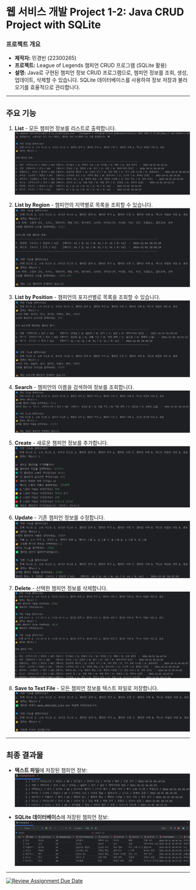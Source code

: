 # 웹 서비스 개발 Project 1-2: Java CRUD Project with SQLite

### 프로젝트 개요
- **제작자:** 민경빈 (22300265)
- **프로젝트:** League of Legends 챔피언 CRUD 프로그램 (SQLite 활용)
- **설명:** Java로 구현된 챔피언 정보 CRUD 프로그램으로, 챔피언 정보를 조회, 생성, 업데이트, 삭제할 수 있습니다. SQLite 데이터베이스를 사용하여 정보 저장과 불러오기를 효율적으로 관리합니다.

---

## 주요 기능

1. **List** - 모든 챔피언 정보를 리스트로 출력합니다.
   ![List 기능 스크린샷](screenshots/1.png)

2. **List by Region** - 챔피언의 지역별로 목록을 조회할 수 있습니다.
   ![List by Region 기능 스크린샷](screenshots/2.png)

3. **List by Position** - 챔피언의 포지션별로 목록을 조회할 수 있습니다.
   ![List by Position 기능 스크린샷](screenshots/3.png)

4. **Search** - 챔피언의 이름을 검색하여 정보를 조회합니다.
   ![Search 기능 스크린샷](screenshots/4.png)

5. **Create** - 새로운 챔피언 정보를 추가합니다.
   ![Create 기능 스크린샷](screenshots/5.png)

6. **Update** - 기존 챔피언 정보를 수정합니다.
   ![Update 기능 스크린샷](screenshots/6.png)

7. **Delete** - 선택한 챔피언 정보를 삭제합니다.
   ![Delete 기능 스크린샷](screenshots/7.png)

8. **Save to Text File** - 모든 챔피언 정보를 텍스트 파일로 저장합니다.
   ![Save to Text File 기능 스크린샷](screenshots/8.png)

---

## 최종 결과물
- **텍스트 파일**에 저장된 챔피언 정보:
  ![텍스트 파일 결과물](screenshots/textfile.png)

- **SQLite 데이터베이스**에 저장된 챔피언 정보:
  ![데이터베이스 결과물](screenshots/database.png)

---

[![Review Assignment Due Date](https://classroom.github.com/assets/deadline-readme-button-22041afd0340ce965d47ae6ef1cefeee28c7c493a6346c4f15d667ab976d596c.svg)](https://classroom.github.com/a/FgyAlX5H)
